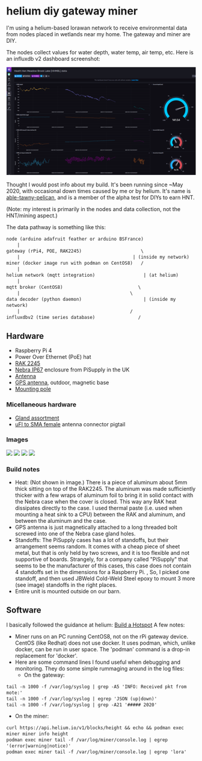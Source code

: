 # helium diy gateway miner
I'm using a helium-based lorawan network to receive environmental data from nodes placed in wetlands near my home. The gateway and miner are DIY.

The nodes collect values for water depth, water temp, air temp, etc. Here is an influxdb v2 dashboard screenshot:

![](resources/images/influx_dashboard.PNG)

Thought I would post info about my build. It's been running since ~May 2020, with occasional down times caused by me or by helium. It's name is [able-tawny-pelican](https://explorer.helium.com/hotspots/112u5KiMDTqUQUYunAQSnnNieLThe7g54e6dzWcQLLUKG9h6gLA7), and is a member of the alpha test for DIYs to earn HNT.

(Note: my interest is primarily in the nodes and data collection, not the HNT/mining aspect.)

The data pathway is something like this:
```
node (arduino adafruit feather or arduino BSFrance)
	|
gateway (rPi4, POE, RAK2245)                      \
	|                                          | (inside my network)
miner (docker image run with podman on CentOS8)   /
	|
helium network (mqtt integration)                  | (at helium)	
	|
mqtt broker (CentOS8)                            \
	|                                         \
data decoder (python daemon)                       | (inside my network)
	|                                         /
influxdbv2 (time series database)                /
```
## Hardware
 - Raspberry Pi 4
 - Power Over Ethernet (PoE) hat
 - [RAK 2245](https://store.rakwireless.com/products/rak2245-pi-hat)
 - [Nebra IP67](https://uk.pi-supply.com/products/die-cast-outdoor-weatherproof-enclosure) enclosure from PiSupply in the UK
 - [Antenna](https://smile.amazon.com/gp/product/B07SL9KWXT)
 - [GPS antenna](https://www.digikey.com/product-detail/en/taoglas-limited/AA.162.301111/931-1238-ND/3945614), outdoor, magnetic base
 - [Mounting pole](https://smile.amazon.com/gp/product/B006J1WSGI)
### Micellaneous hardware
 - [Gland assortment](https://smile.amazon.com/gp/product/B077R1RT2T)
 - [uFl to SMA female](https://smile.amazon.com/onelinkmore-Connector-Pigtail-Bulkhead-Extension/dp/B01AJQ33Y4) antenna connector pigtail
### Images
![](resources/images/20200609_163258.jpg)
![](resources/images/20200609_163539.jpg)
![](resources/images/20200609_163555.jpg)
![](resources/images/20200609_170241.jpg)
### Build notes
 - Heat: (Not shown in image.) There is a piece of aluminum about 5mm thick sitting on top of the RAK2245. The aluminum was made sufficiently thicker with a few wraps of aluminum foil to bring it in solid contact with the Nebra case when the cover is closed. This way any RAK heat dissipates directly to the case. I used thermal paste (i.e. used when mounting a heat sink to a CPU) between the RAK and aluminum, and between the aluminum and the case.
 - GPS antenna is just magnetically attached to a long threaded bolt screwed into one of the Nebra case gland holes.
 - Standoffs: The PiSupply cases has a lot of standoffs, but their arrangement seems random. It comes with 
  a cheap piece of sheet metal, but that is only held by two screws, and it is too flexible and not supportive
  of boards. Strangely, for a company called "PiSupply" that seems to be the manufacturer of this cases, this case does not contain 
  4 standoffs set in the dimensions for a Raspberry Pi. , So, I picked one standoff, and then used JBWeld Cold-Weld Steel epoxy 
  to mount 3 more (see image) standoffs in the right places. 
- Entire unit is mounted outside on our barn.
## Software
I basically followed the guidance at helium: [Build a Hotspot](https://developer.helium.com/hotspot/developer-setup)
A few notes:
- Miner runs on an PC running CentOS8, not on the rPi gateway device. CentOS (like Redhat) does not use docker. It uses 
podman, which, unlike docker, can be run in user space. The 'podman' command is a drop-in replacement for 'docker'.
- Here are some command lines I found useful when debugging and monitoring. They do some simple rummaging around in the log files:
  - On the gateway:
```
tail -n 1000 -f /var/log/syslog | grep -A5 'INFO: Received pkt from mote:'
tail -n 1000 -f /var/log/syslog | egrep 'JSON (up|down)'
tail -n 1000 -f /var/log/syslog | grep -A21 '##### 2020'
```
   - On the miner:
```
curl https://api.helium.io/v1/blocks/height && echo && podman exec miner miner info height
podman exec miner tail -f /var/log/miner/console.log | egrep '(error|warning|notice)'
podman exec miner tail -f /var/log/miner/console.log | egrep 'lora'
```
<!--stackedit_data:
eyJoaXN0b3J5IjpbLTE3OTk5ODkzODEsLTUzOTk3MDA4NiwtNj
c5NDM5NDcsLTE3OTM2ODMwNTQsMjAxODcwOTE0MSwxOTgyNDk4
MzU3LDQ3OTIwMDE3MywxNTk2NjQxMTc4XX0=
-->
